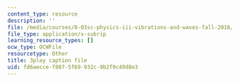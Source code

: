 ```yaml
---
content_type: resource
description: ''
file: /media/courses/8-03sc-physics-iii-vibrations-and-waves-fall-2016/fd6aeccef8075f69932c9b2f9c49d8e3_8kcvyoHsXrw.vtt
file_type: application/x-subrip
learning_resource_types: []
ocw_type: OCWFile
resourcetype: Other
title: 3play caption file
uid: fd6aecce-f807-5f69-932c-9b2f9c49d8e3
---
```

